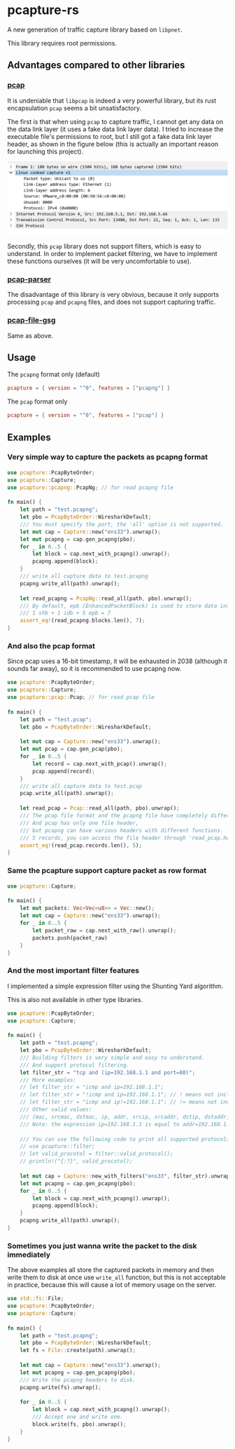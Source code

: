 # pcapture-rs

A new generation of traffic capture library based on `libpnet`.

This library requires root permissions.

## Advantages compared to other libraries

### [pcap](https://crates.io/crates/pcap)

It is undeniable that `libpcap` is indeed a very powerful library, but its rust encapsulation `pcap` seems a bit unsatisfactory.

The first is that when using `pcap` to capture traffic, I cannot get any data on the data link layer (it uses a fake data link layer data). I tried to increase the executable file's permissions to root, but I still got a fake data link layer header, as shown in the figure below (this is actually an important reason for launching this project).

![pcap problem](./images/pcap_problem.png)

Secondly, this `pcap` library does not support filters, which is easy to understand. In order to implement packet filtering, we have to implement these functions ourselves (it will be very uncomfortable to use).

### [pcap-parser](https://crates.io/crates/pcap-parser)

The disadvantage of this library is very obvious, because it only supports processing `pcap` and `pcapng` files, and does not support capturing traffic.

### [pcap-file-gsg](https://crates.io/crates/pcap-file-gsg)

Same as above.

## Usage

The `pcapng` format only (default)
```toml
pcapture = { version = "^0", features = ["pcapng"] }
```

The `pcap` format only
```toml
pcapture = { version = "^0", features = ["pcap"] }
```

## Examples

### Very simple way to capture the packets as pcapng format

```rust
use pcapture::PcapByteOrder;
use pcapture::Capture;
use pcapture::pcapng::PcapNg; // for read pcapng file

fn main() {
    let path = "test.pcapng";
    let pbo = PcapByteOrder::WiresharkDefault;
    /// You must specify the port, the 'all' option is not supported.
    let mut cap = Capture::new("ens33").unwrap();
    let mut pcapng = cap.gen_pcapng(pbo);
    for _ in 0..5 {
        let block = cap.next_with_pcapng().unwrap();
        pcapng.append(block);
    }
    /// write all capture data to test.pcapng
    pcapng.write_all(path).unwrap();

    let read_pcapng = PcapNg::read_all(path, pbo).unwrap();
    /// By default, epb (EnhancedPacketBlock) is used to store data instead of spb (SimplePacketBlock).
    /// 1 shb + 1 idb + 5 epb = 7
    assert_eq!(read_pcapng.blocks.len(), 7);
}
```

### And also the pcap format

Since pcap uses a 16-bit timestamp, it will be exhausted in 2038 (although it sounds far away), so it is recommended to use pcapng now.

```rust
use pcapture::PcapByteOrder;
use pcapture::Capture;
use pcapture::pcap::Pcap; // for read pcap file

fn main() {
    let path = "test.pcap";
    let pbo = PcapByteOrder::WiresharkDefault;

    let mut cap = Capture::new("ens33").unwrap();
    let mut pcap = cap.gen_pcap(pbo);
    for _ in 0..5 {
        let record = cap.next_with_pcap().unwrap();
        pcap.append(record);
    }
    /// write all capture data to test.pcap
    pcap.write_all(path).unwrap();

    let read_pcap = Pcap::read_all(path, pbo).unwrap();
    /// The pcap file format and the pcapng file have completely different structures.
    /// And pcap has only one file header,
    /// but pcapng can have various headers with different functions.
    /// 5 records, you can access the file header through 'read_pcap.header'.
    assert_eq!(read_pcap.records.len(), 5);
}
```

### Same the pcapture support capture packet as row format

```rust
use pcapture::Capture;

fn main() {
    let mut packets: Vec<Vec<u8>> = Vec::new();
    let mut cap = Capture::new("ens33").unwrap();
    for _ in 0..5 {
        let packet_raw = cap.next_with_raw().unwrap();
        packets.push(packet_raw)
    }
}
```

### And the most important filter features

I implemented a simple expression filter using the Shunting Yard algorithm.

This is also not available in other type libraries.

```rust
use pcapture::PcapByteOrder;
use pcapture::Capture;

fn main() {
    let path = "test.pcapng";
    let pbo = PcapByteOrder::WiresharkDefault;
    /// Building filters is very simple and easy to understand.
    /// And support protocol filtering.
    let filter_str = "tcp and (ip=192.168.1.1 and port=80)";
    /// More examples:
    // let filter_str = "icmp and ip=192.168.1.1";
    // let filter_str = "!icmp and ip=192.168.1.1"; // ! means not include any icmp packet
    // let filter_str = "icmp and ip!=192.168.1.1"; // != means not include any packet which addr is 192.168.1.1
    /// Other valid values:
    /// [mac, srcmac, dstmac, ip, addr, srcip, srcaddr, dstip, dstaddr, port, srcport, dstport]
    /// Note: the expression ip=192.168.1.1 is equal to addr=192.168.1.1

    /// You can use the following code to print all supported protocols.
    // use pcapture::filter;
    // let valid_procotol = filter::valid_protocol();
    // println!("{:?}", valid_procotol);

    let mut cap = Capture::new_with_filters("ens33", filter_str).unwrap();
    let mut pcapng = cap.gen_pcapng(pbo);
    for _ in 0..5 {
        let block = cap.next_with_pcapng().unwrap();
        pcapng.append(block);
    }
    pcapng.write_all(path).unwrap();
}
```

### Sometimes you just wanna write the packet to the disk immediately

The above examples all store the captured packets in memory and then write them to disk at once use `write_all` function, but this is not acceptable in practice, because this will cause a lot of memory usage on the server.

```rust
use std::fs::File;
use pcapture::PcapByteOrder;
use pcapture::Capture;

fn main() {
    let path = "test.pcapng";
    let pbo = PcapByteOrder::WiresharkDefault;
    let fs = File::create(path).unwrap();

    let mut cap = Capture::new("ens33").unwrap();
    let mut pcapng = cap.gen_pcapng(pbo);
    /// Write the pcapng headers to disk.
    pcapng.write(fs).unwrap();

    for _ in 0..5 {
        let block = cap.next_with_pcapng().unwrap();
        /// Accept one and write one.
        block.write(fs, pbo).unwrap();
    }
}
```